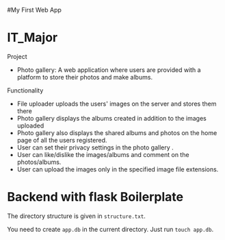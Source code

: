 #My First Web App
# IT_Major

Project
* Photo gallery: A web application where users are provided with a platform to store their photos and make albums. 

Functionality
* File uploader uploads the users' images on the server and stores them there
* Photo gallery displays the albums created in addition to the images uploaded
* Photo gallery also displays the shared albums and photos on the home page of all the users registered.
* User can set their privacy settings in the photo gallery .
* User can like/dislike the images/albums and comment on the photos/albums. 
* User can upload the images only in the specified image file extensions.

# Backend with flask Boilerplate

The directory structure is given in `structure.txt`.

You need to create `app.db` in the current directory.
Just run `touch app.db`.
